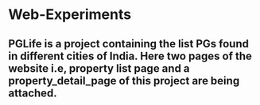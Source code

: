 # Web-Experiments
## PGLife is a project containing the list PGs found in different cities of India. Here two pages of the website i.e, property list page and a property_detail_page of this project are being attached.
